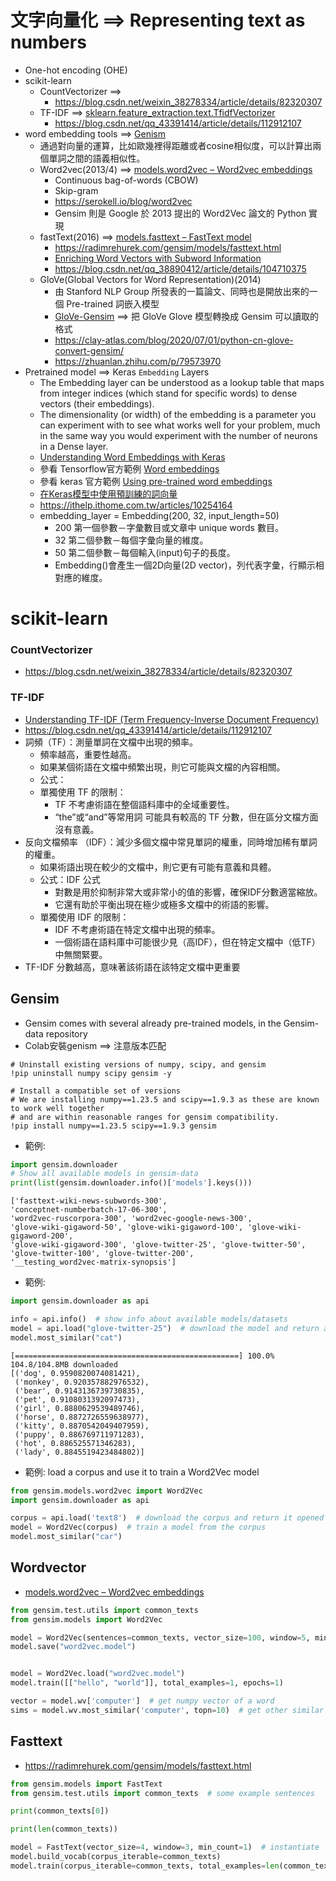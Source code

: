 # 文字向量化 ==> Representing text as numbers
- One-hot encoding (OHE)
- scikit-learn
  - CountVectorizer ==> [](https://scikit-learn.org/stable/modules/generated/sklearn.feature_extraction.text.CountVectorizer.html)
    - https://blog.csdn.net/weixin_38278334/article/details/82320307 
  - TF-IDF ==> [sklearn.feature_extraction.text.TfidfVectorizer](https://scikit-learn.org/stable/modules/generated/sklearn.feature_extraction.text.TfidfVectorizer.html)
    - https://blog.csdn.net/qq_43391414/article/details/112912107 
- word embedding tools ==> [Genism](https://radimrehurek.com/gensim/apiref.html#api-reference)
  - 通過對向量的運算，比如歐幾裡得距離或者cosine相似度，可以計算出兩個單詞之間的語義相似性。
  - Word2vec(2013/4) ==> [models.word2vec – Word2vec embeddings](https://radimrehurek.com/gensim/models/word2vec.html)
    - Continuous bag-of-words (CBOW)
    - Skip-gram
    - https://serokell.io/blog/word2vec
    - Gensim 則是 Google 於 2013 提出的 Word2Vec 論文的 Python 實現
  - fastText(2016) ==> [models.fasttext – FastText model](https://radimrehurek.com/gensim/models/fasttext.html)
    - https://radimrehurek.com/gensim/models/fasttext.html
    - [Enriching Word Vectors with Subword Information](https://arxiv.org/abs/1607.04606)
    - https://blog.csdn.net/qq_38890412/article/details/104710375
  - GloVe(Global Vectors for Word Representation)(2014)
    - 由 Stanford NLP Group 所發表的一篇論文、同時也是開放出來的一個 Pre-trained 詞嵌入模型
    - [GloVe-Gensim](https://clay-atlas.com/blog/2020/07/01/python-cn-glove-convert-gensim/) ==> 把 GloVe Glove 模型轉換成 Gensim 可以讀取的格式
    - https://clay-atlas.com/blog/2020/07/01/python-cn-glove-convert-gensim/
    - https://zhuanlan.zhihu.com/p/79573970
- Pretrained model ==> Keras `Embedding` Layers
  - The Embedding layer can be understood as a lookup table that maps from integer indices (which stand for specific words) to dense vectors (their embeddings).
  - The dimensionality (or width) of the embedding is a parameter you can experiment with to see what works well for your problem, much in the same way you would experiment with the number of neurons in a Dense layer.
  - [Understanding Word Embeddings with Keras](https://medium.com/@hsinhungw/understanding-word-embeddings-with-keras-dfafde0d15a4)
  - 參看 Tensorflow官方範例 [Word embeddings](https://www.tensorflow.org/text/guide/word_embeddings)
  - 參看 keras 官方範例 [Using pre-trained word embeddings](https://keras.io/examples/nlp/pretrained_word_embeddings/)
  - [在Keras模型中使用預訓練的詞向量](https://keras-cn.readthedocs.io/en/latest/legacy/blog/word_embedding/)
  - https://ithelp.ithome.com.tw/articles/10254164
  - embedding_layer = Embedding(200, 32, input_length=50)
    - 200 第一個參數－字彙數目或文章中 unique words 數目。
    - 32 第二個參數－每個字彙向量的維度。
    - 50 第二個參數－每個輸入(input)句子的長度。
    - Embedding()會產生一個2D向量(2D vector)，列代表字彙，行顯示相對應的維度。

# scikit-learn
### CountVectorizer
- https://blog.csdn.net/weixin_38278334/article/details/82320307
### TF-IDF
- [Understanding TF-IDF (Term Frequency-Inverse Document Frequency)](https://www.geeksforgeeks.org/understanding-tf-idf-term-frequency-inverse-document-frequency/)
- https://blog.csdn.net/qq_43391414/article/details/112912107
- 詞頻（TF）：測量單詞在文檔中出現的頻率。
  - 頻率越高，重要性越高。
  - 如果某個術語在文檔中頻繁出現，則它可能與文檔的內容相關。
  - 公式：
  - 單獨使用 TF 的限制：
    - TF 不考慮術語在整個語料庫中的全域重要性。
    - “the”或“and”等常用詞 可能具有較高的 TF 分數，但在區分文檔方面沒有意義。
- 反向文檔頻率 （IDF）：減少多個文檔中常見單詞的權重，同時增加稀有單詞的權重。
  - 如果術語出現在較少的文檔中，則它更有可能有意義和具體。
  - 公式：IDF 公式
    - 對數是用於抑制非常大或非常小的值的影響，確保IDF分數適當縮放。
    - 它還有助於平衡出現在極少或極多文檔中的術語的影響。
  - 單獨使用 IDF 的限制：
    - IDF 不考慮術語在特定文檔中出現的頻率。
    - 一個術語在語料庫中可能很少見（高IDF），但在特定文檔中（低TF）中無關緊要。
- TF-IDF 分數越高，意味著該術語在該特定文檔中更重要


## Gensim
- Gensim comes with several already pre-trained models, in the Gensim-data repository
- Colab安裝genism ==> 注意版本匹配
```
# Uninstall existing versions of numpy, scipy, and gensim
!pip uninstall numpy scipy gensim -y

# Install a compatible set of versions
# We are installing numpy==1.23.5 and scipy==1.9.3 as these are known to work well together
# and are within reasonable ranges for gensim compatibility.
!pip install numpy==1.23.5 scipy==1.9.3 gensim
```
- 範例:
```PYTHON
import gensim.downloader
# Show all available models in gensim-data
print(list(gensim.downloader.info()['models'].keys()))
```
```
['fasttext-wiki-news-subwords-300',
'conceptnet-numberbatch-17-06-300',
'word2vec-ruscorpora-300', 'word2vec-google-news-300',
'glove-wiki-gigaword-50', 'glove-wiki-gigaword-100', 'glove-wiki-gigaword-200',
'glove-wiki-gigaword-300', 'glove-twitter-25', 'glove-twitter-50', 'glove-twitter-100', 'glove-twitter-200',
'__testing_word2vec-matrix-synopsis']
```
- 範例:
```python
import gensim.downloader as api

info = api.info()  # show info about available models/datasets
model = api.load("glove-twitter-25")  # download the model and return as object ready for use
model.most_similar("cat")
```
```
[==================================================] 100.0% 104.8/104.8MB downloaded
[('dog', 0.9590820074081421),
 ('monkey', 0.920357882976532),
 ('bear', 0.9143136739730835),
 ('pet', 0.9108031392097473),
 ('girl', 0.8880629539489746),
 ('horse', 0.8872726559638977),
 ('kitty', 0.8870542049407959),
 ('puppy', 0.886769711971283),
 ('hot', 0.886525571346283),
 ('lady', 0.8845519423484802)]
```
- 範例: load a corpus and use it to train a Word2Vec model
```python
from gensim.models.word2vec import Word2Vec
import gensim.downloader as api

corpus = api.load('text8')  # download the corpus and return it opened as an iterable
model = Word2Vec(corpus)  # train a model from the corpus
model.most_similar("car")
```


## Wordvector
- [models.word2vec – Word2vec embeddings](https://radimrehurek.com/gensim/models/word2vec.html)

```python
from gensim.test.utils import common_texts
from gensim.models import Word2Vec

model = Word2Vec(sentences=common_texts, vector_size=100, window=5, min_count=1, workers=4)
model.save("word2vec.model")


model = Word2Vec.load("word2vec.model")
model.train([["hello", "world"]], total_examples=1, epochs=1)

vector = model.wv['computer']  # get numpy vector of a word
sims = model.wv.most_similar('computer', topn=10)  # get other similar words
```


## Fasttext
- https://radimrehurek.com/gensim/models/fasttext.html
```python
from gensim.models import FastText
from gensim.test.utils import common_texts  # some example sentences

print(common_texts[0])

print(len(common_texts))

model = FastText(vector_size=4, window=3, min_count=1)  # instantiate
model.build_vocab(corpus_iterable=common_texts)
model.train(corpus_iterable=common_texts, total_examples=len(common_texts), epochs=10)  # train
```
